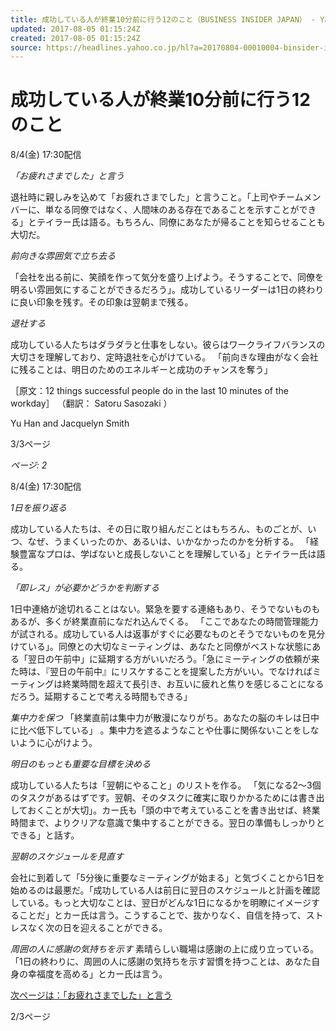 ```yaml
---
title: 成功している人が終業10分前に行う12のこと（BUSINESS INSIDER JAPAN） - Yahoo!ニュース
updated: 2017-08-05 01:15:24Z
created: 2017-08-05 01:15:24Z
source: https://headlines.yahoo.co.jp/hl?a=20170804-00010004-binsider-int
---
```


# 成功している人が終業10分前に行う12のこと

8/4(金) 17:30配信

*「お疲れさまでした」と言う*

退社時に親しみを込めて「お疲れさまでした」と言うこと。「上司やチームメンバーに、単なる同僚ではなく、人間味のある存在であることを示すことができる」とテイラー氏は語る。もちろん、同僚にあなたが帰ることを知らせることも大切だ。

*前向きな雰囲気で立ち去る*

「会社を出る前に、笑顔を作って気分を盛り上げよう。そうすることで、同僚を明るい雰囲気にすることができるだろう」。成功しているリーダーは1日の終わりに良い印象を残す。その印象は翌朝まで残る。

*退社する*

成功している人たちはダラダラと仕事をしない。彼らはワークライフバランスの大切さを理解しており、定時退社を心がけている。 「前向きな理由がなく会社に残ることは、明日のためのエネルギーと成功のチャンスを奪う」

［原文：12 things successful people do in the last 10 minutes of the workday］
（翻訳： Satoru Sasozaki ）

Yu Han and Jacquelyn Smith

3/3ページ

*ページ: 2*

8/4(金) 17:30配信

*1日を振り返る*

成功している人たちは、その日に取り組んだことはもちろん、ものごとが、いつ、なぜ、うまくいったのか、あるいは、いかなかったのかを分析する。 「経験豊富なプロは、学ばないと成長しないことを理解している」とテイラー氏は語る。

*「即レス」が必要かどうかを判断する*

1日中連絡が途切れることはない。緊急を要する連絡もあり、そうでないものもあるが、多くが終業直前になだれ込んでくる。 「ここであなたの時間管理能力が試される。成功している人は返事がすぐに必要なものとそうでないものを見分けている」。同僚との大切なミーティングは、あなたと同僚がベストな状態にある「翌日の午前中」に延期する方がいいだろう。「急にミーティングの依頼が来た時は、『翌日の午前中』にリスケすることを提案した方がいい。でなければミーティングは終業時間を超えて長引き、お互いに疲れと焦りを感じることになるだろう。延期することで考える時間もできる」

*集中力を保つ*
「終業直前は集中力が散漫になりがち。あなたの脳のキレは日中に比べ低下している」 。集中力を遮るようなことや仕事に関係ないことをしないように心がけよう。

*明日のもっとも重要な目標を決める*

成功している人たちは「翌朝にやること」のリストを作る。 「気になる2～3個のタスクがあるはずです。翌朝、そのタスクに確実に取りかかるためには書き出しておくことが大切」。カー氏も「頭の中で考えていることを書き出せば、終業時間まで、よりクリアな意識で集中することができる。翌日の準備もしっかりとできる」と話す。

*翌朝のスケジュールを見直す*

会社に到着して「5分後に重要なミーティングが始まる」と気づくことから1日を始めるのは最悪だ。「成功している人は前日に翌日のスケジュールと計画を確認している。もっと大切なことは、翌日がどんな1日になるかを明瞭にイメージすることだ」とカー氏は言う。こうすることで、抜かりなく、自信を持って、ストレスなく次の日を迎えることができる。

*周囲の人に感謝の気持ちを示す*
素晴らしい職場は感謝の上に成り立っている。「1日の終わりに、周囲の人に感謝の気持ちを示す習慣を持つことは、あなた自身の幸福度を高める」とカー氏は言う。

 [次ページは：「お疲れさまでした」と言う](https://headlines.yahoo.co.jp/hl?a=20170804-00010004-binsider-int&p=3)

2/3ページ